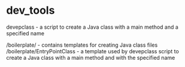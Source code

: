 # dev_tools

devepclass - a script to create a Java class with a main method and
             a specified name

/boilerplate/ - contains templates for creating Java class files
/boilerplate/EntryPointClass - a template used by devepclass script to create
                               a Java class with a main method and with the
                               specified name
